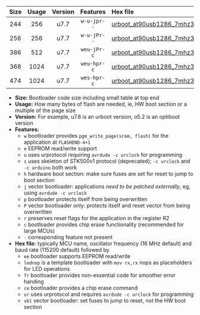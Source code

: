 |Size|Usage|Version|Features|Hex file|
|:-:|:-:|:-:|:-:|:--|
|244|256|u7.7|`w-u-jpr--`|[urboot_at90usb1286_7mhz3728_19200bps_lednop_ur_vbl.hex](https://raw.githubusercontent.com/stefanrueger/urboot.hex/main/mcus/at90usb1286/fcpu_7mhz3728/19200_bps/urboot_at90usb1286_7mhz3728_19200bps_lednop_ur_vbl.hex)|
|256|256|u7.7|`w-u-jPr--`|[urboot_at90usb1286_7mhz3728_19200bps_ur_vbl.hex](https://raw.githubusercontent.com/stefanrueger/urboot.hex/main/mcus/at90usb1286/fcpu_7mhz3728/19200_bps/urboot_at90usb1286_7mhz3728_19200bps_ur_vbl.hex)|
|386|512|u7.7|`weu-jPr-c`|[urboot_at90usb1286_7mhz3728_19200bps_ee_lednop_fr_ce_ur_vbl.hex](https://raw.githubusercontent.com/stefanrueger/urboot.hex/main/mcus/at90usb1286/fcpu_7mhz3728/19200_bps/urboot_at90usb1286_7mhz3728_19200bps_ee_lednop_fr_ce_ur_vbl.hex)|
|368|1024|u7.7|`weu-hpr-c`|[urboot_at90usb1286_7mhz3728_19200bps_ee_lednop_fr_ce_ur.hex](https://raw.githubusercontent.com/stefanrueger/urboot.hex/main/mcus/at90usb1286/fcpu_7mhz3728/19200_bps/urboot_at90usb1286_7mhz3728_19200bps_ee_lednop_fr_ce_ur.hex)|
|474|1024|u7.7|`wes-hpr-c`|[urboot_at90usb1286_7mhz3728_19200bps_ee_lednop_fr_ce.hex](https://raw.githubusercontent.com/stefanrueger/urboot.hex/main/mcus/at90usb1286/fcpu_7mhz3728/19200_bps/urboot_at90usb1286_7mhz3728_19200bps_ee_lednop_fr_ce.hex)|

- **Size:** Bootloader code size including small table at top end
- **Usage:** How many bytes of flash are needed, ie, HW boot section or a multiple of the page size
- **Version:** For example, u7.6 is an urboot version, o5.2 is an optiboot version
- **Features:**
  + `w` bootloader provides `pgm_write_page(sram, flash)` for the application at `FLASHEND-4+1`
  + `e` EEPROM read/write support
  + `u` uses urprotocol requiring `avrdude -c urclock` for programming
  + `s` uses skeleton of STK500v1 protocol (deprecated); `-c urclock` and `-c arduino` both work
  + `h` hardware boot section: make sure fuses are set for reset to jump to boot section
  + `j` vector bootloader: applications *need to be patched externally*, eg, using `avrdude -c urclock`
  + `p` bootloader protects itself from being overwritten
  + `P` vector bootloader only: protects itself and reset vector from being overwritten
  + `r` preserves reset flags for the application in the register R2
  + `c` bootloader provides chip erase functionality (recommended for large MCUs)
  + `-` corresponding feature not present
- **Hex file:** typically MCU name, oscillator frequency (16 MHz default) and baud rate (115200 default) followed by
  + `ee` bootloader supports EEPROM read/write
  + `lednop` is a template bootloader with `mov rx,rx` nops as placeholders for LED operations
  + `fr` bootloader provides non-essential code for smoother error handing
  + `ce` bootloader provides a chip erase command
  + `ur` uses urprotocol and requires `avrdude -c urclock` for programming
  + `vbl` vector bootloader: set fuses to jump to reset, not the HW boot section
